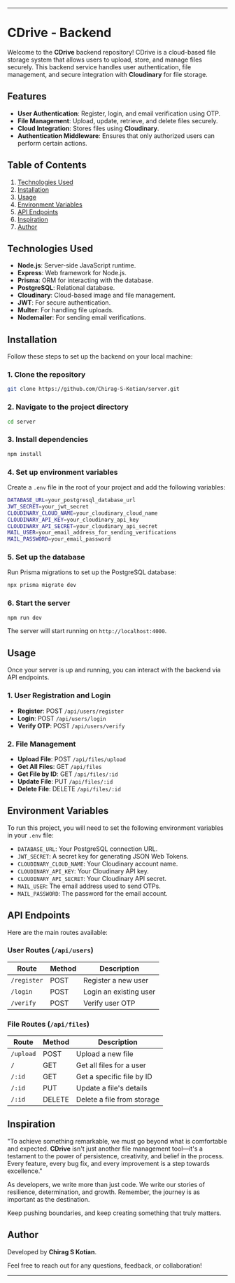 




---

# CDrive - Backend

Welcome to the **CDrive** backend repository! CDrive is a cloud-based file storage system that allows users to upload, store, and manage files securely. This backend service handles user authentication, file management, and secure integration with **Cloudinary** for file storage.

## Features

- **User Authentication**: Register, login, and email verification using OTP.
- **File Management**: Upload, update, retrieve, and delete files securely.
- **Cloud Integration**: Stores files using **Cloudinary**.
- **Authentication Middleware**: Ensures that only authorized users can perform certain actions.

## Table of Contents

1. [Technologies Used](#technologies-used)
2. [Installation](#installation)
3. [Usage](#usage)
4. [Environment Variables](#environment-variables)
5. [API Endpoints](#api-endpoints)
6. [Inspiration](#inspiration)
7. [Author](#author)

## Technologies Used

- **Node.js**: Server-side JavaScript runtime.
- **Express**: Web framework for Node.js.
- **Prisma**: ORM for interacting with the database.
- **PostgreSQL**: Relational database.
- **Cloudinary**: Cloud-based image and file management.
- **JWT**: For secure authentication.
- **Multer**: For handling file uploads.
- **Nodemailer**: For sending email verifications.

## Installation

Follow these steps to set up the backend on your local machine:

### 1. Clone the repository

```bash
git clone https://github.com/Chirag-S-Kotian/server.git
```

### 2. Navigate to the project directory

```bash
cd server
```

### 3. Install dependencies

```bash
npm install
```

### 4. Set up environment variables

Create a `.env` file in the root of your project and add the following variables:

```bash
DATABASE_URL=your_postgresql_database_url
JWT_SECRET=your_jwt_secret
CLOUDINARY_CLOUD_NAME=your_cloudinary_cloud_name
CLOUDINARY_API_KEY=your_cloudinary_api_key
CLOUDINARY_API_SECRET=your_cloudinary_api_secret
MAIL_USER=your_email_address_for_sending_verifications
MAIL_PASSWORD=your_email_password
```

### 5. Set up the database

Run Prisma migrations to set up the PostgreSQL database:

```bash
npx prisma migrate dev
```

### 6. Start the server

```bash
npm run dev
```

The server will start running on `http://localhost:4000`.

## Usage

Once your server is up and running, you can interact with the backend via API endpoints.

### 1. **User Registration and Login**

- **Register**: POST `/api/users/register`
- **Login**: POST `/api/users/login`
- **Verify OTP**: POST `/api/users/verify`

### 2. **File Management**

- **Upload File**: POST `/api/files/upload`
- **Get All Files**: GET `/api/files`
- **Get File by ID**: GET `/api/files/:id`
- **Update File**: PUT `/api/files/:id`
- **Delete File**: DELETE `/api/files/:id`

## Environment Variables

To run this project, you will need to set the following environment variables in your `.env` file:

- `DATABASE_URL`: Your PostgreSQL connection URL.
- `JWT_SECRET`: A secret key for generating JSON Web Tokens.
- `CLOUDINARY_CLOUD_NAME`: Your Cloudinary account name.
- `CLOUDINARY_API_KEY`: Your Cloudinary API key.
- `CLOUDINARY_API_SECRET`: Your Cloudinary API secret.
- `MAIL_USER`: The email address used to send OTPs.
- `MAIL_PASSWORD`: The password for the email account.

## API Endpoints

Here are the main routes available:

### User Routes (`/api/users`)

| Route            | Method | Description                 |
|------------------|--------|-----------------------------|
| `/register`      | POST   | Register a new user         |
| `/login`         | POST   | Login an existing user      |
| `/verify`        | POST   | Verify user OTP             |

### File Routes (`/api/files`)

| Route            | Method | Description                    |
|------------------|--------|--------------------------------|
| `/upload`        | POST   | Upload a new file              |
| `/`              | GET    | Get all files for a user       |
| `/:id`           | GET    | Get a specific file by ID      |
| `/:id`           | PUT    | Update a file's details        |
| `/:id`           | DELETE | Delete a file from storage     |

## Inspiration

"To achieve something remarkable, we must go beyond what is comfortable and expected. **CDrive** isn't just another file management tool—it's a testament to the power of persistence, creativity, and belief in the process. Every feature, every bug fix, and every improvement is a step towards excellence."

As developers, we write more than just code. We write our stories of resilience, determination, and growth. Remember, the journey is as important as the destination.

Keep pushing boundaries, and keep creating something that truly matters.

## Author

Developed by **Chirag S Kotian**.

Feel free to reach out for any questions, feedback, or collaboration!

---